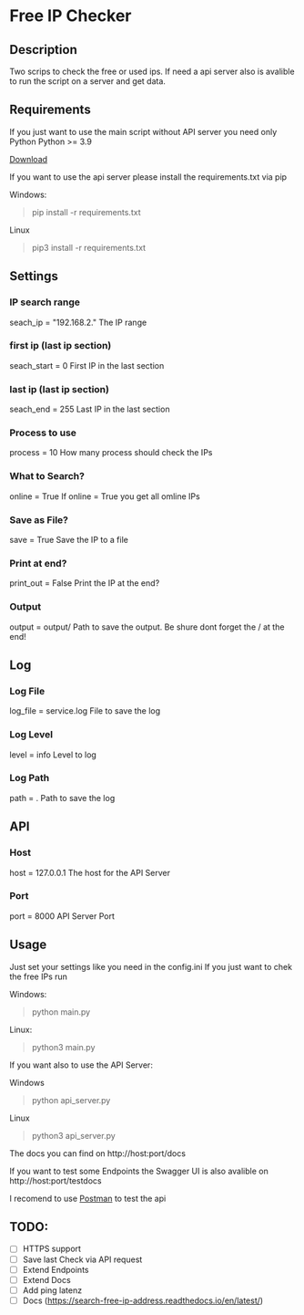# Free IP Checker

## Description

Two scrips to check the free or used ips.
If need a api server also is avalible to run the script on a server and get data.

## Requirements

If you just want to use the main script without API server you need only Python
Python >= 3.9

[Download](https://www.python.org/downloads/)

If you want to use the api server please install the requirements.txt via pip

Windows:
> pip install -r requirements.txt

Linux
> pip3 install -r requirements.txt 

## Settings

### IP search range
seach_ip = "192.168.2."
The IP range
### first ip (last ip section)
seach_start = 0
First IP in the last section
### last ip (last ip section)
seach_end = 255
Last IP in the last section
### Process to use
process = 10
How many process should check the IPs
### What to Search?
online = True
If online = True you get all omline IPs
### Save as File?
save = True
Save the IP to a file
### Print at end?
print_out = False
Print the IP at the end?
### Output
output = output/
Path to save the output. Be shure dont forget the / at the end!

## Log
### Log File
log_file = service.log
File to save the log
### Log Level
level = info
Level to log
### Log Path
path = .
Path to save the log

## API 

### Host
host = 127.0.0.1
The host for the API Server
### Port
port = 8000
API Server Port

## Usage

Just set your settings like you need in the config.ini
If you just want to chek the free IPs run

Windows:
> python main.py

Linux:
> python3 main.py 

If you want also to use the API Server:

Windows
> python api_server.py

Linux
> python3 api_server.py

The docs you can find on http://host:port/docs

If you want to test some Endpoints the Swagger UI is also avalible on http://host:port/testdocs

I recomend to use [Postman](https://www.postman.com/downloads/) to test the api


## TODO:

- [ ] HTTPS support
- [ ] Save last Check via API request
- [ ] Extend Endpoints
- [ ] Extend Docs
- [ ] Add ping latenz
- [ ] Docs (https://search-free-ip-address.readthedocs.io/en/latest/)